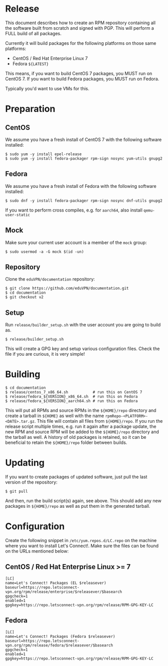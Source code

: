 # Release

This document describes how to create an RPM repository containing all the 
software built from scratch and signed with PGP. This will perform a FULL 
build of all packages.

Currently it will build packages for the following platforms on those same
platforms:

* CentOS / Red Hat Enterprise Linux 7
* Fedora `${LATEST}`

This means, if you want to build CentOS 7 packages, you MUST run on CentOS 7. 
If you want to build Fedora packages, you MUST run on Fedora.

Typically you'd want to use VMs for this.

# Preparation

## CentOS

We assume you have a fresh install of CentOS 7 with the following software 
installed:

    $ sudo yum -y install epel-release
    $ sudo yum -y install fedora-packager rpm-sign nosync yum-utils gnupg2

## Fedora

We assume you have a fresh install of Fedora with the following software 
installed:

    $ sudo dnf -y install fedora-packager rpm-sign nosync dnf-utils gnupg2

If you want to perform cross compiles, e.g. for `aarch64`, also install 
`qemu-user-static`

## Mock

Make sure your current user account is a member of the `mock` group:

    $ sudo usermod -a -G mock $(id -un)

## Repository

Clone the `eduVPN/documentation` repository:

    $ git clone https://github.com/eduVPN/documentation.git
	$ cd documentation
	$ git checkout v2

## Setup

Run `release/builder_setup.sh` with the user account you are going to 
build as.

	$ release/builder_setup.sh
	
This will create a GPG key and setup various configuration files. Check 
the file if you are curious, it is very simple!

# Building

    $ cd documentation
    $ release/centos_7_x86_64.sh           # run this on CentOS 7
    $ release/fedora_${VERSION}_x86_64.sh  # run this on Fedora
    $ release/fedora_${VERSION}_aarch64.sh # run this on Fedora

This will put all RPMs and source RPMs in the `${HOME}/repo` directory and 
create a tarball in `${HOME}` as well with the name 
`rpmRepo-<PLATFORM>-<DATE>.tar.gz`. This file will contain all files from 
`${HOME}/repo`. If you run the release script multiple times, e.g. run it 
again after a package update, the new RPM and source RPM will be added to the 
`${HOME}/repo` directory and the tarball as well. A history of old packages is 
retained, so it can be beneficial to retain the `${HOME}/repo` folder between
builds.

# Updating

If you want to create packages of updated software, just pull the last version
of the repository:

    $ git pull

And then, run the build script(s) again, see above. This should add any new 
packages in `${HOME}/repo` as well as put them in the generated tarball.

# Configuration

Create the following snippet in `/etc/yum.repos.d/LC.repo` on the machine where 
you want to install Let's Connect!. Make sure the files can be found on the URLs 
mentioned below:

## CentOS / Red Hat Enterprise Linux >= 7

    [LC]
    name=Let's Connect! Packages (EL $releasever)
    baseurl=https://repo.letsconnect-vpn.org/rpm/release/enterprise/$releasever/$basearch
    gpgcheck=1
    enabled=1
    gpgkey=https://repo.letsconnect-vpn.org/rpm/release/RPM-GPG-KEY-LC

## Fedora

    [LC]
    name=Let's Connect! Packages (Fedora $releasever) 
    baseurl=https://repo.letsconnect-vpn.org/rpm/release/fedora/$releasever/$basearch
    gpgcheck=1
    enabled=1
    gpgkey=https://repo.letsconnect-vpn.org/rpm/release/RPM-GPG-KEY-LC
